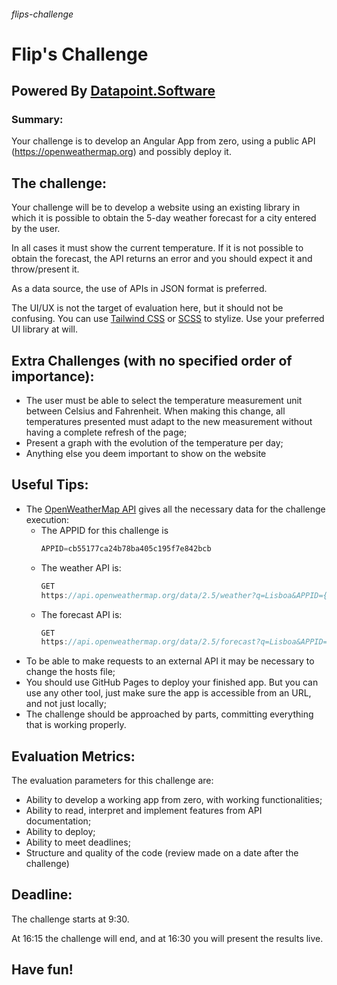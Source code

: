 ###### flips-challenge
# Flip's Challenge
## Powered By [Datapoint.Software](https://datapoint.software/pt/)

### Summary:

Your challenge is to develop an Angular App from zero, using a public API (https://openweathermap.org) and possibly deploy it.


## The challenge:

Your challenge will be to develop a website using an existing library in which it is possible to obtain the 5-day weather forecast for a city entered by the user. 

In all cases it must show the current temperature. If it is not possible to obtain the forecast, the API returns an error and you should expect it and throw/present it.

As a data source, the use of APIs in JSON format is preferred.

The UI/UX is not the target of evaluation here, but it should not be confusing. You can use [Tailwind CSS](https://tailwindcss.com/) or [SCSS](https://sass-lang.com/) to stylize. Use your preferred UI library at will.


## Extra Challenges (with no specified order of importance):

- The user must be able to select the temperature measurement unit between Celsius and Fahrenheit. When making this change, all temperatures presented must adapt to the new measurement without having a complete refresh of the page;
- Present a graph with the evolution of the temperature per day;
- Anything else you deem important to show on the website


## Useful Tips:

- The [OpenWeatherMap API](https://openweathermap.org/api) gives all the necessary data for the challenge execution:
    - The APPID for this challenge is
        ```js
        APPID=cb55177ca24b78ba405c195f7e842bcb
        ```
    - The weather API is:
        ```js
        GET
        https://api.openweathermap.org/data/2.5/weather?q=Lisboa&APPID={APPID}
        ```
    - The forecast API is:
        ```js
        GET
        https://api.openweathermap.org/data/2.5/forecast?q=Lisboa&APPID={APPID}
        ```
- To be able to make requests to an external API it may be necessary to change the hosts file;
- You should use GitHub Pages to deploy your finished app. But you can use any other tool, just make sure the app is accessible from an URL, and not just locally;
- The challenge should be approached by parts, committing everything that is working properly.


## Evaluation Metrics:

The evaluation parameters for this challenge are:
- Ability to develop a working app from zero, with working functionalities;
- Ability to read, interpret and implement features from API documentation;
- Ability to deploy;
- Ability to meet deadlines;
- Structure and quality of the code (review made on a date after the challenge)


## Deadline:

The challenge starts at 9:30.

At 16:15 the challenge will end, and at 16:30 you will present the results live.

## Have fun!